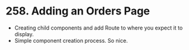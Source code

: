 # 258. Adding an Orders Page
- Creating child components and add Route to where you expect it to display.
- Simple component creation process. So nice. 
